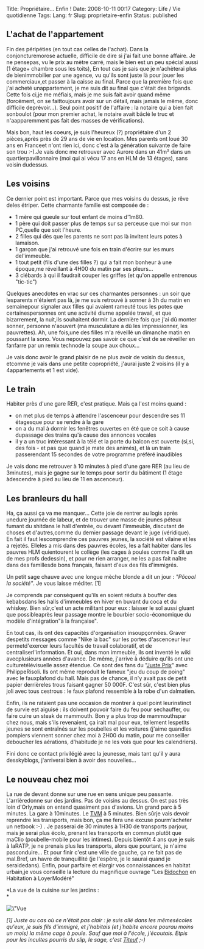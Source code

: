 Title: Propriétaire... Enfin !
Date: 2008-10-11 00:17
Category: Life / Vie quotidienne
Tags:
Lang: fr
Slug: proprietaire-enfin
Status: published

L'achat de l'appartement
------------------------

Fin des péripéties (en tout cas celles de l'achat). Dans la conjoncturemorose actuelle, difficile de dire si j'ai fait une bonne affaire. Je ne pensepas, vu le prix au mètre carré, mais le bien est un peu spécial aussi (1 étage+ chambre sous les toits), En tout cas je sais que je n'achèterai plus de bienimmobilier par une agence, vu qu'ils sont juste là pour jouer les commerciaux,et passer à la caisse au final. Parce que la première fois que j'ai acheté unappartement, je me suis dit au final que c'était des brigands. Cette fois ci,je me méfiais, mais je me suis fait avoir quand même (forcément, on se faittoujours avoir sur un détail, mais jamais le même, donc difficile deprévoir...). Seul point positif de l'affaire : la notaire qui a bien fait sonboulot (pour mon premier achat, le notaire avait bâclé le truc et n'aapparemment pas fait des masses de vérifications).

Mais bon, haut les coeurs, je suis l'heureux (?) propriétaire d'un 2 pièces,après près de 29 ans de vie en location. Mes parents ont loué 30 ans en Franceet n'ont rien ici, donc c'est à la génération suivante de faire son trou :-).Je vais donc me retrouver avec Aurore dans un 41m² dans un quartierpavillonnaire (moi qui ai vécu 17 ans en HLM de 13 étages), sans voisin dudessus.

Les voisins
-----------

Ce dernier point est important. Parce que mes voisins du dessus, je rêve deles étriper. Cette charmante famille est composée de :

-   1 mère qui gueule sur tout enfant de moins d'1m80.
-   1 père qui doit passer plus de temps sur sa perceuse que moi sur mon PC,quelle que soit l'heure.
-   2 filles qui dès que les parents ne sont pas là invitent leurs potes à lamaison.
-   1 garçon que j'ai retrouvé une fois en train d'écrire sur les murs del'immeuble.
-   1 tout petit (fils d'une des filles ?) qui a fait mon bonheur à une époque,me réveillant à 4H00 du matin par ses pleurs...
-   3 clébards à qui il faudrait couper les griffes (et qu'on appelle entrenous "tic-tic")

Quelques anecdotes en vrac sur ces charmantes personnes : un soir que lesparents n'étaient pas là, je me suis retrouvé à sonner à 3h du matin en semainepour signaler aux filles qui avaient rameuté tous les potes que certainespersonnes ont une activité diurne appelée travail, et que bizarrement, la nuit,ils souhaitent dormir. La dernière fois que j'ai dû monter sonner, personne n'aouvert (ma musculature a dû les impressionner, les pauvrettes). Ah, une fois,une des filles m'a réveillé un dimanche matin en poussant la sono. Vous nepouvez pas savoir ce que c'est de se réveiller en fanfarre par un remix technode la soupe aux choux...

Je vais donc avoir le grand plaisir de ne plus avoir de voisin du dessus, etcomme je vais dans une petite copropriété, j'aurai juste 2 voisins (il y a 4appartements et 1 est vide).

Le train
--------

Habiter près d'une gare RER, c'est pratique. Mais ça l'est moins quand :

-   on met plus de temps à attendre l'ascenceur pour descendre ses 11 étagesque pour se rendre à la gare
-   on a du mal à dormir les fenêtres ouvertes en été que ce soit à cause dupassage des trains qu'à cause des annonces vocales
-   il y a un truc intéressant à la télé et la porte du balcon est ouverte (si,si, des fois - et pas que quand je mate des animés), et là un train passerendant 15 secondes de votre programme préféré inaudibles

Je vais donc me retrouver à 10 minutes à pied d'une gare RER (au lieu de 3minutes), mais je gagne sur le temps pour sortir du bâtiment (1 étage àdescendre à pied au lieu de 11 en ascenceur).

Les branleurs du hall
---------------------

Ha, ça aussi ça va me manquer... Cette joie de rentrer au logis après unedure journée de labeur, et de trouver une masse de jeunes péteux fumant du shitdans le hall d'entrée, ou devant l'immeuble, discutant de choses et d'autres,comme du dernier passage devant le juge (véridique). En fait il faut lescomprendre ces pauvres jeunes, la société est vilaine et les a rejetés. Elleles a mis dans des pauvres écoles, les a fait habiter dans les pauvres HLM quientourent le collège (les cages à poules comme l'a dit un de mes profs dedessin), et pour ne rien arranger, ne les a pas fait naître dans des famillesde bons français, faisant d'eux des fils d'immigrés.

Un petit sage chauve avec une longue mèche blonde a dit un jour : *"Pôcool la société"*. Je vous laisse méditer. \[1\]

Je comprends par conséquent qu'ils en soient réduits à bouffer des kebabsdans les halls d'immeubles en hiver en buvant du coca et du whiskey. Bien sûr,c'est un acte militant pour eux : laisser le sol aussi gluant que possibleaprès leur passage montre le bourbier socio-économique du modèle d'intégration"à la française".

En tout cas, ils ont des capacités d'organisation insoupçonnées. Graver despetits messages comme "Nike la bac" sur les portes d'ascenceur leur permetd'exercer leurs facultés de travail colaboratif, et de centraliserl'information. Et oui, dans mon immeuble, ils ont inventé le wiki avecplusieurs années d'avance. De même, j'arrive à déduire qu'ils ont une culturetélévisuelle assez étendue. Ce sont des fans du "[Juste Prix](http://fr.wikipedia.org/wiki/Le_Juste_Prix)" avec PhilippeRisoli. Ils ont même reproduit le fameux "jeu du coup de poing" avec le fauxplafond du hall. Mais pas de chance, il n'y avait pas de petit papier derrièreles trous faisant gagner 50 000F. C'est sûr, c'est bien plus joli avec tous cestrous : le faux plafond ressemble à la robe d'un dalmatien.

Enfin, ils ne rataient pas une occasion de montrer à quel point leurinstinct de survie est aiguisé : ils doivent pouvoir faire du feu pour sechauffer, ou faire cuire un steak de mammouth. Bon y a plus trop de mammouthspar chez nous, mais s'ils revenaient, ça irait mal pour eux, tellement lespetits jeunes se sont entraînés sur les poubelles et les voitures (j'aime quandles pompiers viennent sonner chez moi à 2H00 du matin, pour me conseiller deboucher les aérations, d'habitude je ne les vois que pour les calendriers).

Fini donc ce contact privilégié avec la jeunesse, mais tant qu'il y aura desskyblogs, j'arriverai bien à avoir des nouvelles...

Le nouveau chez moi
-------------------

La rue de devant donne sur une rue en sens unique peu passante. L'arrièredonne sur des jardins. Pas de voisins au dessus. On est pas très loin d'Orly,mais on entend quasiment pas d'avions. Un grand parc à 5 minutes. La gare à 10minutes. Le [TVM](http://fr.wikipedia.org/wiki/Trans-Val-de-Marne) à 5 minutes. Bien sûrje vais devoir reprendre les transports, mais bon, ça me fera une excuse pourm'acheter un netbook :-) . Je passerai de 30 minutes à 1H30 de transports parjour, mais je serai plus écolo, prenant les transports en commun plutôt que maClio (poubelle-mobile pour les intimes). Depuis bientôt 4 ans que je suis à laRATP, je ne prenais plus les transports, alors que pourtant, je n'aime pasconduire... Et pour finir c'est une ville de gauche, ça ne fait pas de mal.Bref, un havre de tranquillité (je l'espère, je le saurai quand je seraidedans). Enfin, pour parfaire et élargir vos connaissances en habitat urbain,je vous conseille la lecture du magnifique ouvrage "Les [Bidochon](http://fr.wikipedia.org/wiki/Les_Bidochon) en Habitation à LoyerModéré"

*La vue de la cuisine sur les jardins :  
*

![\\"Vue](/public/vrac/jardin.jpg "\"Jardin,")

*\[1\] Juste au cas où ce n'était pas clair : je suis allé dans les mêmesécoles qu'eux, je suis fils d'immigré, et j'habitais (et j'habite encore pourau moins un mois) la même cage à poule. Sauf que moi à l'école, j'écoutais. Etpis pour les incultes pourris du slip, le sage, c'est [Titeuf](http://fr.wikipedia.org/wiki/Titeuf) ;-)*
